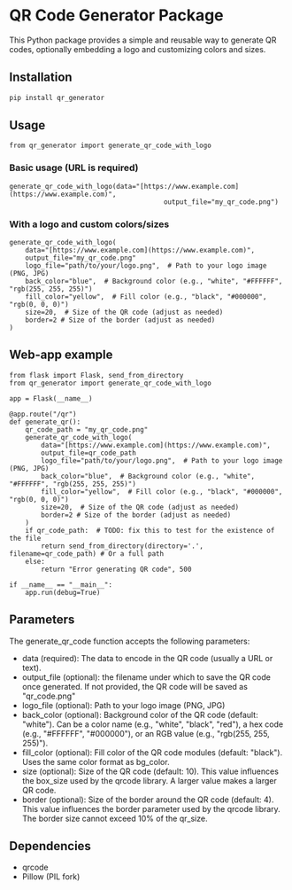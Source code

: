 # QR Code Generator Package

This Python package provides a simple and reusable way to generate QR codes, 
optionally embedding a logo and customizing colors and sizes.

## Installation

```bash
pip install qr_generator
```

## Usage
    from qr_generator import generate_qr_code_with_logo

### Basic usage (URL is required)
    generate_qr_code_with_logo(data="[https://www.example.com](https://www.example.com)", 
                                           output_file="my_qr_code.png")
### With a logo and custom colors/sizes
    generate_qr_code_with_logo(
        data="[https://www.example.com](https://www.example.com)",
        output_file="my_qr_code.png"
        logo_file="path/to/your/logo.png",  # Path to your logo image (PNG, JPG)
        back_color="blue",  # Background color (e.g., "white", "#FFFFFF", "rgb(255, 255, 255)")
        fill_color="yellow",  # Fill color (e.g., "black", "#000000", "rgb(0, 0, 0)")
        size=20,  # Size of the QR code (adjust as needed)
        border=2 # Size of the border (adjust as needed)
    )

## Web-app example
    from flask import Flask, send_from_directory
    from qr_generator import generate_qr_code_with_logo
    
    app = Flask(__name__)
    
    @app.route("/qr")
    def generate_qr():
        qr_code_path = "my_qr_code.png"
        generate_qr_code_with_logo(
            data="[https://www.example.com](https://www.example.com)",
            output_file=qr_code_path
            logo_file="path/to/your/logo.png",  # Path to your logo image (PNG, JPG)
            back_color="blue",  # Background color (e.g., "white", "#FFFFFF", "rgb(255, 255, 255)")
            fill_color="yellow",  # Fill color (e.g., "black", "#000000", "rgb(0, 0, 0)")
            size=20,  # Size of the QR code (adjust as needed)
            border=2 # Size of the border (adjust as needed)
        )    
        if qr_code_path:  # TODO: fix this to test for the existence of the file
            return send_from_directory(directory='.', filename=qr_code_path) # Or a full path
        else:
            return "Error generating QR code", 500
    
    if __name__ == "__main__":
        app.run(debug=True)


## Parameters
The generate_qr_code function accepts the following parameters:

* data (required): The data to encode in the QR code (usually a URL or text).
* output_file (optional): the filename under which to save the QR code once generated. 
  If not provided, the QR code will be saved as "qr_code.png"
* logo_file (optional): Path to your logo image (PNG, JPG)
* back_color (optional): Background color of the QR code (default: "white"). Can be a color name (e.g., "white", "black", "red"), a hex code (e.g., "#FFFFFF", "#000000"), or an RGB value (e.g., "rgb(255, 255, 255)").
* fill_color (optional): Fill color of the QR code modules (default: "black"). Uses the same color format as bg_color.
* size (optional): Size of the QR code (default: 10). This value influences the box_size used by the qrcode library. A larger value makes a larger QR code.
* border (optional): Size of the border around the QR code (default: 4). This value influences the border parameter used by the qrcode library. The border size cannot exceed 10% of the qr_size.


## Dependencies
* qrcode
* Pillow (PIL fork)